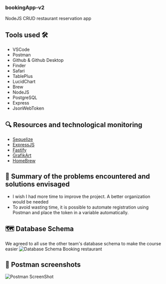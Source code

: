 ### bookingApp-v2
NodeJS CRUD restaurant reservation app

## Tools used 🛠️
- VSCode
- Postman
- Github & Github Desktop
- Finder
- Safari
- TablePlus
- LucidChart
- Brew
- NodeJS
- PostgreSQL
- Express
- JsonWebToken

## 🔍 Resources and technological monitoring 
- [Sequelize](https://sequelize.org/docs/v6/getting-started/)
- [ExpressJS](https://expressjs.com)
- [Fastify](https://fastify.dev)
- [GrafikArt](https://grafikart.fr/formations/formation-javascript)
- [HomeBrew](https://brew.sh)

## 🔐 Summary of the problems encountered and solutions envisaged 
- I wish I had more time to improve the project. A better organization would be needed
- To avoid wasting time, it is possible to automate registration using Postman and place the token in a variable automatically.

## 🗺️ Database Schema 
We agreed to all use the other team's database schema to make the course easier
![Database Schema Booking restaurant](https://github.com/Hallucinette/BookingApp-nodeJs-seq2/ImageReadme/SchemaReservation)

## 🔗 Postman screenshots
![Postman ScreenShot](https://github.com/Hallucinette/BookingApp-nodeJs-seq2/ImageReadme/Postman)

